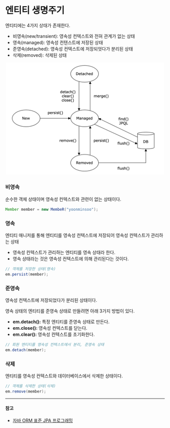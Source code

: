 # 엔티티 생명주기

엔티티에는 4가지 상태가 존재한다.

- 비영속(new/transient): 영속성 컨텍스트와 전혀 관계가 없는 상태
- 영속(managed): 영속성 컨텐스트에 저장된 상태
- 준영속(detached): 영속성 컨텍스트에 저장되엇다가 분리된 상태
- 삭제(removed): 삭제된 상태

<p align="center">
  <img src="../자바 ORM 표준 JPA 프로그래밍/image/jpa-entity-lifecycle.png" width="500">
</p>

### 비영속

순수한 객체 상태이며 영속성 컨텍스트와 관련이 없는 상태이다.

```java
Member member = new MembeR("yoonminsoo");
```

### 영속

엔티티 매니저를 통해 엔티티를 영속성 컨텍스트에 저장되어 영속성 컨텍스트가 관리하는 상태

- 영속성 컨텍스트가 관리하는 엔티티를 영속 상태라 한다.
- 영속 상태라는 것은 영속성 컨텍스트에 의해 관리된다는 것이다.

```java
// 객체를 저장한 상태(영속)
em.persist(member);
```

### 준영속

영속성 컨텍스트에 저장되었다가 분리된 상태이다.

영속 상태의 엔티티를 준영속 상태로 만들려면 아래 3가지 방법이 있다.

- **em.detach():** 특정 엔티티를 준영속 상태로 만든다.
- **em.close():** 영속성 컨텍스트를 닫는다.
- **em.clear():** 영속성 컨텍스트를 초기화한다.

```java
// 회원 엔티티를 영속성 컨텍스트에서 분리, 준영속 상태
em.detach(member);
```

### 삭제

엔티티를 영속성 컨텍스트와 데이터베이스에서 삭제한 상태이다.

```java
// 객체를 삭제한 상태(삭제)
em.remove(member);
```

---

#### 참고

- [자바 ORM 표준 JPA 프로그래밍](http://www.yes24.com/Product/goods/19040233)